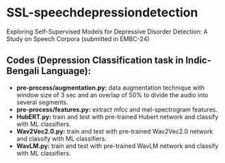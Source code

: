 # SSL-speechdepressiondetection

Exploring Self-Supervised Models for Depressive Disorder Detection: A Study on Speech Corpora (submitted in EMBC-24)


Codes (Depression Classification task in Indic-Bengali Language):
---
- **pre-process/augmentation.py:** data augmentation technique with window size of 3 sec and an overlap of 50% to divide the audio into several segments.
- **pre-process/features.py:** extract mfcc and mel-spectrogram features.
-  **HubERT.py:** train and test with pre-trained Hubert network and classify with ML classifiers.
-  **Wav2Vec2.0.py:** train and test with pre-trained Wav2Vec2.0 network and classify with ML classifiers.
-  **WavLM.py:** train and test with pre-trained WavLM network and classify with ML classifiers.
